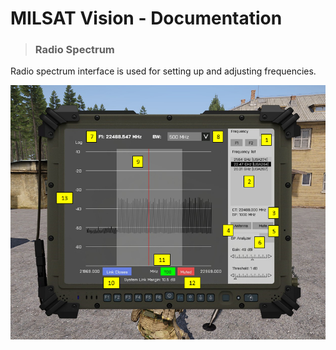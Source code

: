 # MILSAT Vision - Documentation
> ### Radio Spectrum

Radio spectrum interface is used for setting up and adjusting frequencies.

![Radio Spectrum](img/sat_radio_spectrum_tab.png)
